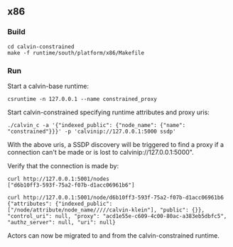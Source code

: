 ## x86

### Build

```
cd calvin-constrained
make -f runtime/south/platform/x86/Makefile
```

### Run

Start a calvin-base runtime:

```
csruntime -n 127.0.0.1 --name constrained_proxy
```

Start calvin-constrained specifying runtime attributes and proxy uris:

```
./calvin_c -a '{"indexed_public": {"node_name": {"name": "constrained"}}}' -p 'calvinip://127.0.0.1:5000 ssdp'
```

With the above uris, a SSDP discovery will be triggered to find a proxy if a connection can't be made or is lost to calvinip://127.0.0.1:5000".

Verify that the connection is made by:

```
curl http://127.0.0.1:5001/nodes
["d6b10ff3-593f-75a2-f07b-d1acc06961b6"]

curl http://127.0.0.1:5001/node/d6b10ff3-593f-75a2-f07b-d1acc06961b6
{"attributes": {"indexed_public": ["/node/attribute/node_name/////calvin-klein"], "public": {}}, "control_uri": null, "proxy": "acd1e55e-c609-4c00-80ac-a383eb5dbfc5", "authz_server": null, "uri": null}
```

Actors can now be migrated to and from the calvin-constrained runtime.
